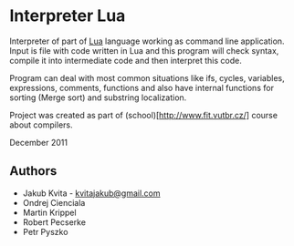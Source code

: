 # Interpreter Lua

Interpreter of part of [Lua](http://en.wikipedia.org/wiki/Lua_(programming_language)) language working as command line application. Input is file with code written in Lua and this program will check syntax, compile it into intermediate code and then interpret this code.

Program can deal with most common situations like ifs, cycles, variables, expressions, comments, functions and also have internal functions for sorting (Merge sort) and substring localization.

Project was created as part of (school)[http://www.fit.vutbr.cz/] course about compilers.

December 2011

## Authors
* Jakub Kvita - kvitajakub@gmail.com
* Ondrej Cienciala
* Martin Krippel
* Robert Pecserke
* Petr Pyszko